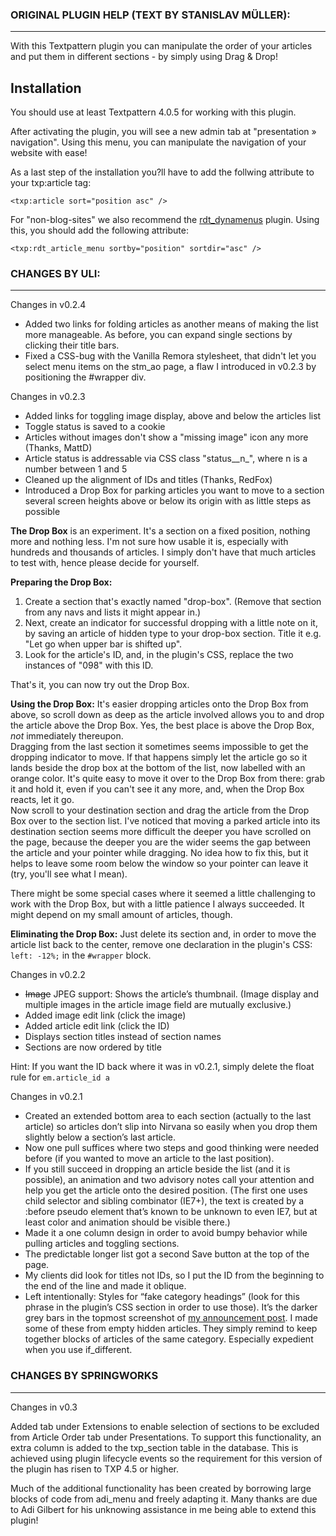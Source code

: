 ### ORIGINAL PLUGIN HELP (TEXT BY STANISLAV MÜLLER):

* * *

With this Textpattern plugin you can manipulate the order of your articles and put them in different sections - by simply using Drag & Drop!

## Installation

You should use at least Textpattern 4.0.5 for working with this plugin.

After activating the plugin, you will see a new admin tab at "presentation » navigation". Using this menu, you can manipulate the navigation of your website with ease!

As a last step of the installation you?ll have to add the follwing attribute to your txp:article tag:

`<txp:article sort="position asc" />`

For "non-blog-sites" we also recommend the [rdt_dynamenus](http://textpattern.org/plugins/206/rdt_dynamenus) plugin. Using this, you should add the following attribute:

`<txp:rdt_article_menu sortby="position" sortdir="asc" />`  

### CHANGES BY ULI:

* * *

Changes in v0.2.4

*   Added two links for folding articles as another means of making the list more manageable. As before, you can expand single sections by clicking their title bars.
*   Fixed a CSS-bug with the Vanilla Remora stylesheet, that didn't let you select menu items on the stm_ao page, a flaw I introduced in v0.2.3 by positioning the #wrapper div.

Changes in v0.2.3

*   Added links for toggling image display, above and below the articles list
*   Toggle status is saved to a cookie
*   Articles without images don't show a "missing image" icon any more (Thanks, MattD)
*   Article status is addressable via CSS class "status__n_", where n is a number between 1 and 5
*   Cleaned up the alignment of IDs and titles (Thanks, RedFox)
*   Introduced a Drop Box for parking articles you want to move to a section several screen heights above or below its origin with as little steps as possible

**The Drop Box** is an experiment. It's a section on a fixed position, nothing more and nothing less. I'm not sure how usable it is, especially with hundreds and thousands of articles. I simply don't have that much articles to test with, hence please decide for yourself.

**Preparing the Drop Box:**

1.  Create a section that's exactly named "drop-box". (Remove that section from any navs and lists it might appear in.)
2.  Next, create an indicator for successful dropping with a little note on it, by saving an article of hidden type to your drop-box section. Title it e.g. "Let go when upper bar is shifted up".
3.  Look for the article's ID, and, in the plugin's CSS, replace the two instances of "098" with this ID.

That's it, you can now try out the Drop Box.

**Using the Drop Box:** It's easier dropping articles onto the Drop Box from above, so scroll down as deep as the article involved allows you to and drop the article above the Drop Box. Yes, the best place is above the Drop Box, _not_ immediately thereupon.  
Dragging from the last section it sometimes seems impossible to get the dropping indicator to move. If that happens simply let the article go so it lands beside the drop box at the bottom of the list, now labelled with an orange color. It's quite easy to move it over to the Drop Box from there: grab it and hold it, even if you can't see it any more, and, when the Drop Box reacts, let it go.  
Now scroll to your destination section and drag the article from the Drop Box over to the section list. I've noticed that moving a parked article into its destination section seems more difficult the deeper you have scrolled on the page, because the deeper you are the wider seems the gap between the article and your pointer while dragging. No idea how to fix this, but it helps to leave some room below the window so your pointer can leave it (try, you'll see what I mean).  

There might be some special cases where it seemed a little challenging to work with the Drop Box, but with a little patience I always succeeded. It might depend on my small amount of articles, though.  

**Eliminating the Drop Box:** Just delete its section and, in order to move the article list back to the center, remove one declaration in the plugin's CSS:  
`left: -12%;` in the `#wrapper` block.

Changes in v0.2.2

*   <span style="text-decoration:line-through">Image</span> JPEG support: Shows the article’s thumbnail. (Image display and multiple images in the article image field are mutually exclusive.)
*   Added image edit link (click the image)
*   Added article edit link (click the ID)
*   Displays section titles instead of section names
*   Sections are now ordered by title

Hint: If you want the ID back where it was in v0.2.1, simply delete the float rule for `em.article_id a`

Changes in v0.2.1

*   Created an extended bottom area to each section (actually to the last article) so articles don’t slip into Nirvana so easily when you drop them slightly below a section’s last article.
*   Now one pull suffices where two steps and good thinking were needed before (if you wanted to move an article to the last position).
*   If you still succeed in dropping an article beside the list (and it is possible), an animation and two advisory notes call your attention and help you get the article onto the desired position. (The first one uses child selector and sibling combinator (IE7+), the text is created by a :before pseudo element that’s known to be unknown to even IE7, but at least color and animation should be visible there.)
*   Made it a one column design in order to avoid bumpy behavior while pulling articles and toggling sections.
*   The predictable longer list got a second Save button at the top of the page.
*   My clients did look for titles not IDs, so I put the ID from the beginning to the end of the line and made it oblique.
*   Left intentionally: Styles for “fake category headings” (look for this phrase in the plugin’s CSS section in order to use those). It’s the darker grey bars in the topmost screenshot of [my announcement post](http://forum.textpattern.com/viewtopic.php?pid=235775#p235775). I made some of these from empty hidden articles. They simply remind to keep together blocks of articles of the same category. Especially expedient when you use if_different.

### CHANGES BY SPRINGWORKS

* * *

Changes in v0.3

Added tab under Extensions to enable selection of sections to be excluded from Article Order tab under Presentations. To support this functionality, an extra column is added to the txp_section table in the database. This is achieved using plugin lifecycle events so the requirement for this version of the plugin has risen to TXP 4.5 or higher.

Much of the additional functionality has been created by borrowing large blocks of code from adi_menu and freely adapting it. Many thanks are due to Adi Gilbert for his unknowing assistance in me being able to extend this plugin!
